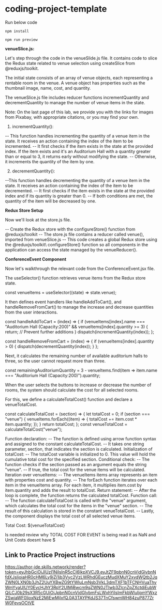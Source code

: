 # coding-project-template

Run below code

    npm install

    npm run preview

**venueSlice.js:**

Let's step through the code in the venueSlide.js file. It contains code to slice the Redux state related to venue selection using createSlice from @reduxjs/toolkit.

The initial state consists of an array of venue objects, each representing a rentable room in the venue. A venue object has properties such as the thumbnail image, name, cost, and quantity.

The venueSlice.js file includes reducer functions incrementQuantity and decrementQuantity to manage the number of venue items in the state.

Note: On the last page of this lab, we provide you with the links for images from Pixabay, with appropriate citations, or you may find your own.

1. incrementQuantity():

-- This function handles incrementing the quantity of a venue item in the state. It receives an action containing the index of the item to be incremented.
-- It first checks if the item exists in the state at the provided index. If the item exists and it's an Auditorium Hall with a quantity greater than or equal to 3, it returns early without modifying the state.
-- Otherwise, it increments the quantity of the item by one.

2. decrementQuantity():

--This function handles decrementing the quantity of a venue item in the state. It receives an action containing the index of the item to be decremented.
-- It first checks if the item exists in the state at the provided index and if its quantity is greater than 0.
-- If both conditions are met, the quantity of the item will be decreased by one.

**Redux Store Setup**

Now we'll look at the store.js file.

-- Create the Redux store with the configureStore() function from @reduxjs/toolkit
-- The store.js file contains a reducer called venue(), imported from venueSlice.js
-- This code creates a global Redux store using the @reduxjs/toolkit\ configureStore() function so all components in the application can access the state managed by the venueReducer().

**ConferenceEvent Component**

Now let's walkthrough the relevant code from the ConferenceEvent.jsx file.

The useSelector() function retrieves venue items from the Redux store state.

const venueItems = useSelector((state) => state.venue);

It then defines event handlers like handleAddToCart(), and handleRemoveFromCart() to manage the increase and decrease quantities from the user interactions.

const handleAddToCart = (index) => {
    if (venueItems[index].name === "Auditorium Hall (Capacity:200)" && venueItems[index].quantity >= 3) {
        return; // Prevent further additions
    }
    dispatch(incrementQuantity(index));
};

const handleRemoveFromCart = (index) => {
    if (venueItems[index].quantity > 0) {
        dispatch(decrementQuantity(index));
    }
};

Next, it calculates the remaining number of available auditorium halls to three, so the user cannot request more than three.

const remainingAuditoriumQuantity = 3 - venueItems.find(item => item.name === "Auditorium Hall (Capacity:200)").quantity; 

When the user selects the buttons to increase or decrease the number of rooms, the system should calculate the cost for all selected rooms.

For this, we define a calculateTotalCost() function and declare a venueTotalCost.

const calculateTotalCost = (section) => {
    let totalCost = 0;
    if (section === "venue") {
        venueItems.forEach((item) => {
            totalCost += item.cost * item.quantity;
        });
    }
    return totalCost;
};
const venueTotalCost = calculateTotalCost("venue");

Function declaration:
-- The function is defined using arrow function syntax and assigned to the constant calculateTotalCost.
-- It takes one string parameter, section, that indicates the section is calculated.
Initialization of totalCost:
-- The totalCost variable is initialized to 0. This value will hold the cumulative total cost for the specified section.
Conditional check:
-- The function checks if the section passed as an argument equals the string "venue".
-- If true, the total cost for the venue items will be calculated.
Iteration over venueItems:
-- The venueItems items array represents an item with properties cost and quantity.
-- The forEach function iterates over each item in the venueItems array. For each item, it multiplies item.cost by item.quantity and adds the result to totalCost.
Return statement:
-- After the loop is complete, the function returns the calculated totalCost.
Function call:
-- The function calculateTotalCost is called with the "venue" argument, which calculates the total cost for the items in the "venue" section.
-- The result of this calculation is stored in the constant venueTotalCost.
-- Lastly, the component displays the total cost of all selected venue items.

<div className="total_cost">Total Cost: ${venueTotalCost}</div>


Is needed review why TOTAL COST FOR EVENT is being read it as NaN and Unit Costs doesnt have $


## Link to Practice Project instructions 

https://author-ide.skills.network/render?token=eyJhbGciOiJIUzI1NiIsInR5cCI6IkpXVCJ9.eyJtZF9pbnN0cnVjdGlvbnNfdXJsIjoiaHR0cHM6Ly9jZi1jb3Vyc2VzLWRhdGEuczMudXMuY2xvdWQtb2JqZWN0LXN0b3JhZ2UuYXBwZG9tYWluLmNsb3VkL3dmTXF1bTFCNHVuaThvWmYyaUlUY0EvcHJhY3RpY2UlMjBwcm9qZWN0JTIwb3ZlcnZpZXctdjEubWQiLCJ0b29sX3R5cGUiOiJpbnN0cnVjdGlvbmFsLWxhYiIsImFkbWluIjpmYWxzZSwiaWF0IjoxNzE2MjEwMjIxfQ.0A3TAYPKdJS37TnCfswmWH84zuP877ZrW0FevsOCtVE 
